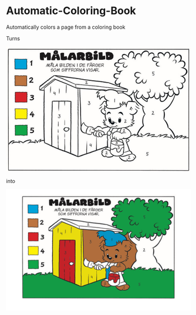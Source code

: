 # Automatic-Coloring-Book
Automatically colors a page from a coloring book

Turns

![Uncolored image](https://github.com/Puttepingvin/Automatic-Coloring-Book/blob/main/bamse.jpg?raw=true)

into


![Colored image](https://github.com/Puttepingvin/Automatic-Coloring-Book/blob/main/bamse_painted.png?raw=true)
